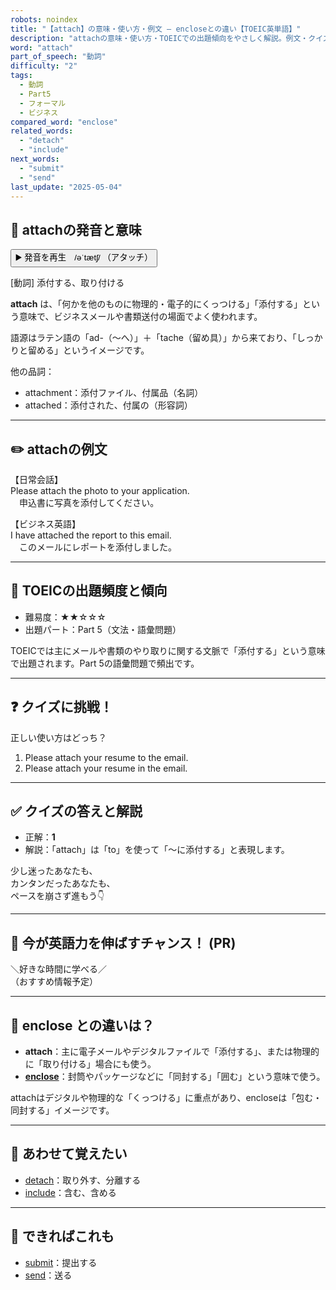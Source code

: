 ```yaml
---
robots: noindex
title: "【attach】の意味・使い方・例文 ― encloseとの違い【TOEIC英単語】"
description: "attachの意味・使い方・TOEICでの出題傾向をやさしく解説。例文・クイズ付きでencloseとの違いもわかりやすく学べます。"
word: "attach"
part_of_speech: "動詞"
difficulty: "2"
tags:
  - 動詞
  - Part5
  - フォーマル
  - ビジネス
compared_word: "enclose"
related_words:
  - "detach"
  - "include"
next_words:
  - "submit"
  - "send"
last_update: "2025-05-04"
---
```


## 🔰 attachの発音と意味

<button class="play-audio" onclick="playTTS('attach')">
  <span class="play-audio-main">
    ▶️ 発音を再生　/əˈtætʃ/
  </span>
  <span class="play-audio-sub">
    （アタッチ）
  </span>
</button>

[動詞] 添付する、取り付ける

**attach** は、「何かを他のものに物理的・電子的にくっつける」「添付する」という意味で、ビジネスメールや書類送付の場面でよく使われます。

語源はラテン語の「ad-（～へ）」＋「tache（留め具）」から来ており、「しっかりと留める」というイメージです。

他の品詞：  
- attachment：添付ファイル、付属品（名詞）
- attached：添付された、付属の（形容詞）

---

## ✏️ attachの例文

【日常会話】  
Please attach the photo to your application.  
　申込書に写真を添付してください。

【ビジネス英語】  
I have attached the report to this email.  
　このメールにレポートを添付しました。

---

## 🎯 TOEICの出題頻度と傾向

- 難易度：★★☆☆☆
- 出題パート：Part 5（文法・語彙問題）

TOEICでは主にメールや書類のやり取りに関する文脈で「添付する」という意味で出題されます。Part 5の語彙問題で頻出です。

---

## ❓ クイズに挑戦！

正しい使い方はどっち？

1. Please attach your resume to the email.  
2. Please attach your resume in the email.

---

## ✅ クイズの答えと解説

- 正解：**1**
- 解説：「attach」は「to」を使って「～に添付する」と表現します。

少し迷ったあなたも、  
カンタンだったあなたも、  
ペースを崩さず進もう👇️

---

## 🚀 今が英語力を伸ばすチャンス！ (PR)

<div class="info-center">
＼好きな時間に学べる／<br>  
（おすすめ情報予定）
</div>

---

## 🤔  enclose との違いは？

- **attach**：主に電子メールやデジタルファイルで「添付する」、または物理的に「取り付ける」場合にも使う。
- **[enclose](/word/enclose)**：封筒やパッケージなどに「同封する」「囲む」という意味で使う。

attachはデジタルや物理的な「くっつける」に重点があり、encloseは「包む・同封する」イメージです。

---

## 🧩 あわせて覚えたい

- [detach](/word/detach)：取り外す、分離する
- [include](/word/include)：含む、含める

---

## 📖 できればこれも

- [submit](/word/submit)：提出する
- [send](/word/send)：送る

<!-- cvid: aid18_bid36 -->
